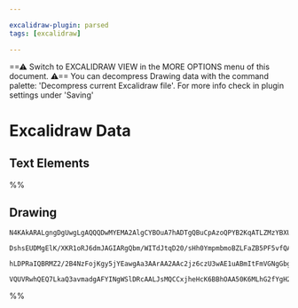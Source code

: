 ```yaml
---

excalidraw-plugin: parsed
tags: [excalidraw]

---
```

==⚠  Switch to EXCALIDRAW VIEW in the MORE OPTIONS menu of this document. ⚠== You can decompress Drawing data with the command palette: 'Decompress current Excalidraw file'. For more info check in plugin settings under 'Saving'


# Excalidraw Data
## Text Elements
%%
## Drawing
```compressed-json
N4KAkARALgngDgUwgLgAQQQDwMYEMA2AlgCYBOuA7hADTgQBuCpAzoQPYB2KqATLZMzYBXUtiRoIACyhQ4zZAHoFAc0JRJQgEYA6bGwC2CgF7N6hbEcK4OCtptbErHALRY8RMpWdx8Q1TdIEfARcZgRmBShcZQUebTiATho6IIR9BA4oZm4AbQBdfghcODgAZSiocVRQMEh1NKqIYlxSAGtk2oZCBAoAIVxsVuVSYQ5iAGE2fDZSbmhyDmY4Foyo

DshsEUDMgElK/XKR1oRJ6dmJAGIARgQbm/WITdJtqD20/sHh0YmpmbmoBZLFaZB5PF5vfQAMUI+Hw5RgwTmgg8oK2qwhhzYxwA6iR1Nw+OANmjdvtMcd4YiJMiSKjnuj9gAlYTKSQccLZNBXfjE+mktIAeWW2DUMG4VwADBKeY8Sa99pDOFBIbh9DCxVyZWCGWlFZlSoQjFUeNKibK+fK0gAVLBQACCRGUXAkwQAZmstXKMVFSPbnmwKJIQsRuBw

hLDPRaIQBRMZ2/2B4NzFojKgy5jYEawgAa3AArAA2AAc2jz6czU3wAE1uABmItFmVGNgGbg1Tr0AhCKpXIkAX0j4KZ33ZzE56BGQjGD2GJANRtD4fwMtnPzObaJkF6UxDl3GCX3+8hkPWkEZCGU4Zacwu0YAIvf78eIP3B6tyQghVB2ItFxGzXAgRmMIzAAOKkHOhpVGG/6dK65DpOeYxMIQHDKButSQBkuCaMEu6oAC3Y8hsRBwNwhEIMREAcKq

VQUVRwhQEQ7LkaQ3avmadgAFYINgWSlDRcAALJsMQCCxjheHcK6BBhOAA50K6MLhG2fYgH2QA===
```
%%